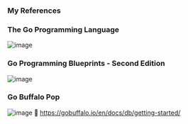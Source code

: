 ### My References 

### The Go Programming Language
![image](https://user-images.githubusercontent.com/71112317/113577860-85bb5c80-9654-11eb-844e-382743da2850.png)

### Go Programming Blueprints - Second Edition
![image](https://user-images.githubusercontent.com/71112317/113577930-a4b9ee80-9654-11eb-83d9-07583ff44ed5.png)

### Go Buffalo Pop
![image](https://user-images.githubusercontent.com/71112317/113578106-de8af500-9654-11eb-809c-a0ef8fc9e275.png)
🔗 https://gobuffalo.io/en/docs/db/getting-started/

